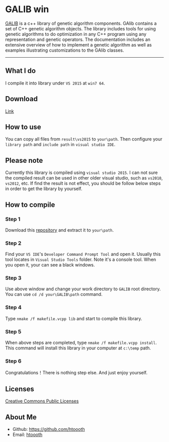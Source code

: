 # GALIB win
[GALIB](http://lancet.mit.edu/ga/) is a c++ library of genetic algorithm components. GAlib contains a set of C++ genetic algorithm objects. The library includes tools for using genetic algorithms to do optimization in any C++ program using any representation and genetic operators. The documentation includes an extensive overview of how to implement a genetic algorithm as well as examples illustrating customizations to the GAlib classes.

----

## What I do
I compile it into library under `VS 2015` at `win7 64`.

## Download
[Link](https://codeload.github.com/htoooth/galib247CompileResult/zip/master)

## How to use
You can copy all files from `result\vs2015` to `your\path`. Then configure your `library path` and `include path` in `visual studio IDE`.

## Please note
Currently this library is compiled using `visual studio 2015`. I can not sure the compiled result can be used in other older visual studio, such as `vs2010`, `vs2012`, etc. If find the result is not effect, you should be follow below steps in order to get the library by yourself.

## How to compile

### Step 1
Download this [repository](https://codeload.github.com/htoooth/galib247CompileResult/zip/master) and extract it to `your\path`.

### Step 2
Find your `VS IDE`'s `Developer Command Prompt Tool` and open it. Usually this tool locates in `Visual Studio Tools` folder. Note it's a console tool. When you open it, your can see a black windows.

### Step 3
Use above window and change your work directory to `GALIB` root directory. You can use `cd /d your\GALIB\path` command.

### Step 4
Type `nmake /f makefile.vcpp lib` and start to compile this library.

### Step 5
When above steps are completed, type `nmake /f makefile.vcpp install`. This command will install this library in your computer at `c:\temp` path.

### Step 6
Congratulations！There is nothing step else. And just enjoy yourself.

## Licenses
[Creative Commons Public Licenses](https://creativecommons.org/licenses/by-nc-sa/4.0/legalcode)

## About Me

* Github: <https://github.com/htoooth>
* Email: [htoooth](mailto:ht.anglenx#google.com)



